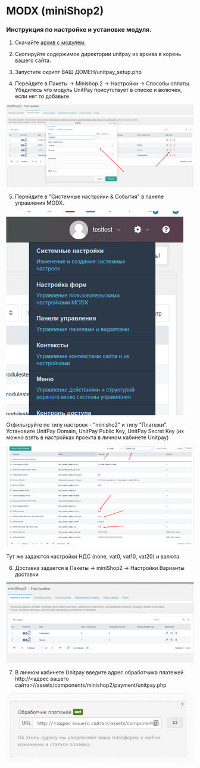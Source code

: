 # MODX \(miniShop2\)

### Инструкция по настройке и установке модуля.

1. Скачайте [архив с модулем.](https://github.com/unitpay/modx/archive/main.zip)

2. Скопируйте содержимое директории unitpay из архива в корень вашего сайта.

3. Запустите скрипт ВАШ ДОМЕН/unitpay\_setup.php

4. Перейдите в Пакеты -&gt; Minishop 2 -&gt; Настройки -&gt; Способы оплаты. Убедитесь что модуль UnitPay присутствует в списке и включен, если нет то добавьте

![](../../.gitbook/assets/image_2020-12-14_17-33-55.png)

5. Перейдите в "Системные настройки & События" в панеле управления MODX. 

![](../../.gitbook/assets/nastroiki.png)

Отфильтруйте по типу настроек - "minisho2" и типу "Платежи". Установите UnitPay Domain, UnitPay Public Key, UnitPay Secret Key \(их можно взять в настройках проекта в личном кабинете Unitpay\)

![](../../.gitbook/assets/b3de862d-5262-47f1-b0a9-3a2b4cbbe663.png)

Тут же задаются настройки НДС \(none, vat0, vat10, vat20\) и валюта.

6. Доставка задается в Пакеты -&gt; miniShop2 -&gt; Настройки Варианты доставки

![](../../.gitbook/assets/dostavka.png)

7. В личном кабинете Unitpay введите адрес обработчика платежей http://&lt;адрес вашего сайта&gt;//assets/components/minishop2/payment/unitpay.php

![](../../.gitbook/assets/503ada5aa8cf420011bef9717e36cc70.png)

